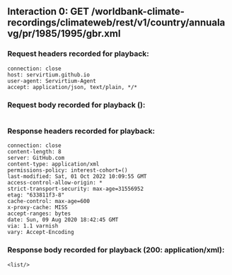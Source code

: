## Interaction 0: GET /worldbank-climate-recordings/climateweb/rest/v1/country/annualavg/pr/1985/1995/gbr.xml
### Request headers recorded for playback:

```
connection: close
host: servirtium.github.io
user-agent: Servirtium-Agent
accept: application/json, text/plain, */*
```

### Request body recorded for playback ():

```

```

### Response headers recorded for playback:

```
connection: close
content-length: 8
server: GitHub.com
content-type: application/xml
permissions-policy: interest-cohort=()
last-modified: Sat, 01 Oct 2022 10:09:55 GMT
access-control-allow-origin: *
strict-transport-security: max-age=31556952
etag: "633811f3-8"
cache-control: max-age=600
x-proxy-cache: MISS
accept-ranges: bytes
date: Sun, 09 Aug 2020 18:42:45 GMT
via: 1.1 varnish
vary: Accept-Encoding
```

### Response body recorded for playback (200: application/xml):

```
<list/>

```
